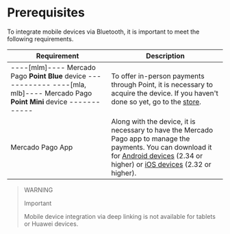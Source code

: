 # Prerequisites

To integrate mobile devices via Bluetooth, it is important to meet the following requirements.

| Requirement | Description |
|---|---|
| ----[mlm]---- Mercado Pago **Point Blue** device ------------ ----[mla, mlb]---- Mercado Pago **Point Mini** device ------------ | To offer in-person payments through Point, it is necessary to acquire the device. If you haven't done so yet, go to the [store](https://www.mercadopago[FAKER][URL][DOMAIN]/point). |
| Mercado Pago App | Along with the device, it is necessary to have the Mercado Pago app to manage the payments. You can download it for [Android devices](https://play.google.com/store/apps/details?id=com.mercadopago.wallet&hl=en) (2.34 or higher) or [iOS devices](https://apps.apple.com/us/app/mercado-pago/id925436649) (2.32 or higher). |

> WARNING
>
> Important
>
> Mobile device integration via deep linking is not available for tablets or Huawei devices.